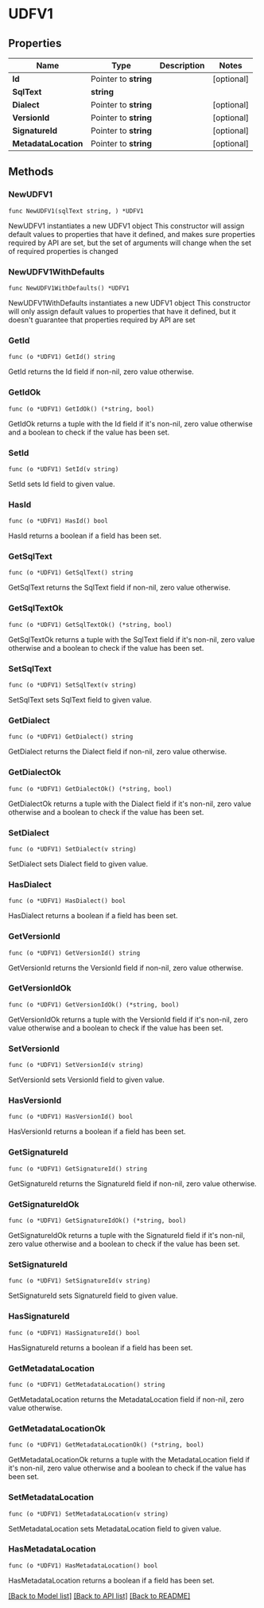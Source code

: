 # UDFV1

## Properties

Name | Type | Description | Notes
------------ | ------------- | ------------- | -------------
**Id** | Pointer to **string** |  | [optional] 
**SqlText** | **string** |  | 
**Dialect** | Pointer to **string** |  | [optional] 
**VersionId** | Pointer to **string** |  | [optional] 
**SignatureId** | Pointer to **string** |  | [optional] 
**MetadataLocation** | Pointer to **string** |  | [optional] 

## Methods

### NewUDFV1

`func NewUDFV1(sqlText string, ) *UDFV1`

NewUDFV1 instantiates a new UDFV1 object
This constructor will assign default values to properties that have it defined,
and makes sure properties required by API are set, but the set of arguments
will change when the set of required properties is changed

### NewUDFV1WithDefaults

`func NewUDFV1WithDefaults() *UDFV1`

NewUDFV1WithDefaults instantiates a new UDFV1 object
This constructor will only assign default values to properties that have it defined,
but it doesn't guarantee that properties required by API are set

### GetId

`func (o *UDFV1) GetId() string`

GetId returns the Id field if non-nil, zero value otherwise.

### GetIdOk

`func (o *UDFV1) GetIdOk() (*string, bool)`

GetIdOk returns a tuple with the Id field if it's non-nil, zero value otherwise
and a boolean to check if the value has been set.

### SetId

`func (o *UDFV1) SetId(v string)`

SetId sets Id field to given value.

### HasId

`func (o *UDFV1) HasId() bool`

HasId returns a boolean if a field has been set.

### GetSqlText

`func (o *UDFV1) GetSqlText() string`

GetSqlText returns the SqlText field if non-nil, zero value otherwise.

### GetSqlTextOk

`func (o *UDFV1) GetSqlTextOk() (*string, bool)`

GetSqlTextOk returns a tuple with the SqlText field if it's non-nil, zero value otherwise
and a boolean to check if the value has been set.

### SetSqlText

`func (o *UDFV1) SetSqlText(v string)`

SetSqlText sets SqlText field to given value.


### GetDialect

`func (o *UDFV1) GetDialect() string`

GetDialect returns the Dialect field if non-nil, zero value otherwise.

### GetDialectOk

`func (o *UDFV1) GetDialectOk() (*string, bool)`

GetDialectOk returns a tuple with the Dialect field if it's non-nil, zero value otherwise
and a boolean to check if the value has been set.

### SetDialect

`func (o *UDFV1) SetDialect(v string)`

SetDialect sets Dialect field to given value.

### HasDialect

`func (o *UDFV1) HasDialect() bool`

HasDialect returns a boolean if a field has been set.

### GetVersionId

`func (o *UDFV1) GetVersionId() string`

GetVersionId returns the VersionId field if non-nil, zero value otherwise.

### GetVersionIdOk

`func (o *UDFV1) GetVersionIdOk() (*string, bool)`

GetVersionIdOk returns a tuple with the VersionId field if it's non-nil, zero value otherwise
and a boolean to check if the value has been set.

### SetVersionId

`func (o *UDFV1) SetVersionId(v string)`

SetVersionId sets VersionId field to given value.

### HasVersionId

`func (o *UDFV1) HasVersionId() bool`

HasVersionId returns a boolean if a field has been set.

### GetSignatureId

`func (o *UDFV1) GetSignatureId() string`

GetSignatureId returns the SignatureId field if non-nil, zero value otherwise.

### GetSignatureIdOk

`func (o *UDFV1) GetSignatureIdOk() (*string, bool)`

GetSignatureIdOk returns a tuple with the SignatureId field if it's non-nil, zero value otherwise
and a boolean to check if the value has been set.

### SetSignatureId

`func (o *UDFV1) SetSignatureId(v string)`

SetSignatureId sets SignatureId field to given value.

### HasSignatureId

`func (o *UDFV1) HasSignatureId() bool`

HasSignatureId returns a boolean if a field has been set.

### GetMetadataLocation

`func (o *UDFV1) GetMetadataLocation() string`

GetMetadataLocation returns the MetadataLocation field if non-nil, zero value otherwise.

### GetMetadataLocationOk

`func (o *UDFV1) GetMetadataLocationOk() (*string, bool)`

GetMetadataLocationOk returns a tuple with the MetadataLocation field if it's non-nil, zero value otherwise
and a boolean to check if the value has been set.

### SetMetadataLocation

`func (o *UDFV1) SetMetadataLocation(v string)`

SetMetadataLocation sets MetadataLocation field to given value.

### HasMetadataLocation

`func (o *UDFV1) HasMetadataLocation() bool`

HasMetadataLocation returns a boolean if a field has been set.


[[Back to Model list]](../README.md#documentation-for-models) [[Back to API list]](../README.md#documentation-for-api-endpoints) [[Back to README]](../README.md)


